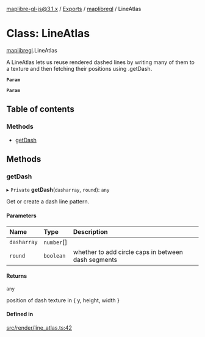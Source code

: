 [maplibre-gl-js@3.1.x](../README.md) / [Exports](../modules.md) / [maplibregl](../modules/maplibregl.md) / LineAtlas

# Class: LineAtlas

[maplibregl](../modules/maplibregl.md).LineAtlas

A LineAtlas lets us reuse rendered dashed lines
by writing many of them to a texture and then fetching their positions
using .getDash.

**`Param`**

**`Param`**

## Table of contents

### Methods

- [getDash](maplibregl.LineAtlas.md#getdash)

## Methods

### getDash

▸ `Private` **getDash**(`dasharray`, `round`): `any`

Get or create a dash line pattern.

#### Parameters

| Name | Type | Description |
| :------ | :------ | :------ |
| `dasharray` | `number`[] |  |
| `round` | `boolean` | whether to add circle caps in between dash segments |

#### Returns

`any`

position of dash texture in { y, height, width }

#### Defined in

[src/render/line_atlas.ts:42](https://github.com/maplibre/maplibre-gl-js/blob/972e15f62/src/render/line_atlas.ts#L42)
